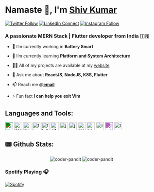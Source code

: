 # Namaste 🙏, I'm [Shiv Kumar][website]

[![Twitter Follow][twitterbadge]][twitterfollow]
[![LinkedIn Connect][linkedinbadge]][linkedin]
[![Instagram Follow][instabadge]][instagram]

### A passionate MERN Stack | Flutter developer from India 🇮🇳

- 🔭 I’m currently working in **Battery Smart**

- 🌱 I’m currently learning **Platform and System Architecture**

- 👨‍💻 All of my projects are available at my [website][website]

- 💬 Ask me about **ReactJS, NodeJS, K8S, Flutter**

- 📫 Reach me @**[email][email]**

- ⚡ Fun fact **I can help you exit Vim**

## Languages and Tools:

<p align="left">
<img src="https://unpkg.com/simple-icons@v3/icons/android.svg" style="filter: invert(75%) sepia(12%) saturate(2191%) hue-rotate(91deg) brightness(97%) contrast(87%);" alt="android" width="26" height="26"/>
<img src="https://www.vectorlogo.zone/logos/dartlang/dartlang-icon.svg" alt="dart" width="26" height="26"/>
<img src="https://www.vectorlogo.zone/logos/expressjs/expressjs-icon.svg" alt="express" width="26" height="26"/>
<img src="https://www.vectorlogo.zone/logos/firebase/firebase-icon.svg" alt="firebase" width="26" height="26"/>
<img src="https://www.vectorlogo.zone/logos/flutterio/flutterio-icon.svg" alt="flutter" width="26" height="26"/>
<img src="https://www.vectorlogo.zone/logos/git-scm/git-scm-icon.svg" alt="git" width="26" height="26"/>
<img src="https://www.vectorlogo.zone/logos/java/java-icon.svg" alt="java" width="26" height="26"/>
<img src="https://www.vectorlogo.zone/logos/javascript/javascript-icon.svg" alt="javascript" width="26" height="26"/>
<img src="https://www.vectorlogo.zone/logos/mongodb/mongodb-icon.svg" alt="mongodb" width="26" height="26"/>
<img src="https://www.vectorlogo.zone/logos/nodejs/nodejs-icon.svg" alt="nodejs" width="26" height="26"/>
<img src="https://www.vectorlogo.zone/logos/reactjs/reactjs-icon.svg" alt="react" width="26" height="26"/>
<img src="https://unpkg.com/simple-icons@v4/icons/redux.svg" style="filter: invert(39%) sepia(35%) saturate(2239%) hue-rotate(235deg) brightness(77%) contrast(89%);" alt="redux" width="26" height="26"/>
<img src="https://www.vectorlogo.zone/logos/typescriptlang/typescriptlang-icon.svg" alt="typescript" width="26" height="26"/>
</p>

## 📟 Github Stats:

<!-- <p>
<img align="left" src="https://github-readme-stats.shiv-k-sharma.vercel.app/api/top-langs/?username=coder-pandit&layout=compact&hide=html&title_color=ffffff&text_color=daf7dc&bg_color=151515" alt="coder-pandit" />
</p> -->

<p align="center">
<img align="center" src="https://github-readme-stats.shiv-k-sharma.vercel.app/api?username=coder-pandit&&show_icons=true&title_color=ffffff&icon_color=bb2acf&text_color=daf7dc&bg_color=151515" alt="coder-pandit" />
<img align="center" src="https://github-readme-streak-stats.herokuapp.com?user=coder-pandit&theme=dark" alt="coder-pandit" />
</p>

<!-- ## 📈 Activity Graph
<p align="center">
	<img src="https://activity-graph.herokuapp.com/graph?username=coder-pandit&theme=react-dark"/>
</p> -->

<!--
## 💳 Github Profile Summary Card
<p align="center">
  <img src="https://github-profile-summary-cards.vercel.app/api/cards/profile-details?username=coder-pandit&theme=github_dark"/>
</p> -->


### Spotify Playing 🎧

[![Spotify][spotify]][spotifyopen]

[email]: mailto://kumarshivsharma12@gmail.com
[website]: https://coder-pandit.github.io
[twitterfollow]: https://twitter.com/intent/follow?screen_name=coder_pandit
[linkedin]: https://linkedin.com/in/coder-pandit
[instagram]: https://instagram.com/coder.pandit
[spotify]: https://spotify-now-playing.shiv-k-sharma.vercel.app/now-playing
[spotifyopen]: https://spotify-now-playing.shiv-k-sharma.vercel.app/now-playing?open
[twitterbadge]: https://img.shields.io/badge/twitter-%231DA1F2.svg?&style=for-the-badge&logo=twitter&logoColor=white
[linkedinbadge]: https://img.shields.io/badge/linkedin-%230077B5.svg?&style=for-the-badge&logo=linkedin&logoColor=white
[instabadge]: https://img.shields.io/badge/instagram-%23E4405F.svg?&style=for-the-badge&logo=instagram&logoColor=white
